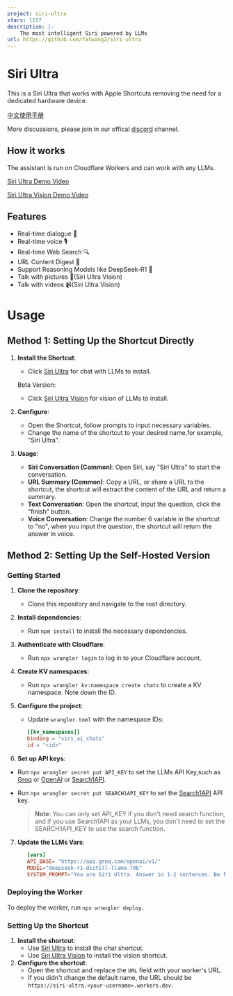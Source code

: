 ```yaml
---
project: siri-ultra
stars: 1157
description: |-
    The most intelligent Siri powered by LLMs
url: https://github.com/fatwang2/siri-ultra
---
```


# Siri Ultra

This is a Siri Ultra that works with Apple Shortcuts removing the need for a dedicated hardware device.

[中文使用手册](Usage_zh.md)

More discussions, please join in our offical [discord](https://discord.com/invite/AKXYq32Bxc) channel.

## How it works

The assistant is run on Cloudflare Workers and can work with any LLMs. 

[Siri Ultra Demo Video](https://x.com/fatwang2ai/status/1789601031313035281)

[Siri Ultra Vision Demo Video](https://x.com/fatwang2ai/status/1791648375693361161)

## Features
- Real-time dialogue 💬
- Real-time voice 🎙️
- Real-time Web Search 🔍
- URL Content Digest 🔗
- Support Reasoning Models like DeepSeek-R1 🔬
- Talk with pictures 🌄(Siri Ultra Vision)
- Talk with videos 📹(Siri Ultra Vision)

# Usage

## Method 1: Setting Up the Shortcut Directly
1. **Install the Shortcut**: 
   - Click [Siri Ultra](https://s.search1api.com/siriultra006) for chat with LLMs to install.

   Beta Version:
   - Click [Siri Ultra Vision](https://s.search1api.com/siriultravision001) for vision of LLMs to install.

2. **Configure**: 
   - Open the Shortcut, follow prompts to input necessary variables.
   - Change the name of the shortcut to your desired name,for example, "Siri Ultra".

3. **Usage**:
   - **Siri Conversation (Common)**: Open Siri, say "Siri Ultra" to start the conversation.
   - **URL Summary (Common)**: Copy a URL, or share a URL to the shortcut, the shortcut will extract the content of the URL and return a summary.
   - **Text Conversation**: Open the shortcut, input the question, click the "finish" button.
   - **Voice Conversation**: Change the number 6 variable in the shortcut to "no", when you input the question, the shortcut will return the answer in voice.


## Method 2: Setting Up the Self-Hosted Version

### Getting Started

1. **Clone the repository**:
   - Clone this repository and navigate to the root directory.

2. **Install dependencies**:
   - Run `npm install` to install the necessary dependencies.

3. **Authenticate with Cloudflare**:
   - Run `npx wrangler login` to log in to your Cloudflare account.

4. **Create KV namespaces**:
   - Run `npx wrangler kv:namespace create chats` to create a KV namespace. Note down the ID.

5. **Configure the project**:
   - Update `wrangler.toml` with the namespace IDs:

   ```toml
      [[kv_namespaces]]
      binding = "siri_ai_chats"
      id = "<id>"
    ```

6. **Set up API keys**:

- Run `npx wrangler secret put API_KEY` to set the LLMs API Key,such as [Groq](https://console.groq.com/login) or [OpenAI](https://openai.com/) or [Search1API](https://www.search1api.com/?utm_source=siri_ultra).
- Run `npx wrangler secret put SEARCH1API_KEY` to set the [Search1API](https://www.search1api.com/?utm_source=siri_ultra) API key.

   > **Note**: You can only set API_KEY if you don't need search function, and if you use Search1API as your LLMs, you don't need to set the SEARCH1API_KEY to use the search function.

7. **Update the LLMs Vars**:
   ```toml
      [vars]
      API_BASE= "https://api.groq.com/openai/v1/"
      MODEL="deepseek-r1-distill-llama-70b"
      SYSTEM_PROMPT="You are Siri Ultra. Answer in 1-2 sentences. Be friendly, helpful and concise. Default to metric units when possible. Keep the conversation short and sweet. You only answer in text. Don't include links or any other extras. Don't respond with computer code, for example don't return user longitude."
    ```

### Deploying the Worker

To deploy the worker, run `npx wrangler deploy`.

### Setting Up the Shortcut

1. **Install the shortcut**:
   - Use [Siri Ultra](https://s.search1api.com/siriultra006) to install the chat shortcut.
   - Use [Siri Ultra Vision](https://s.search1api.com/siriultravision001) to install the vision shortcut.
2. **Configure the shortcut**:
   - Open the shortcut and replace the `URL` field with your worker's URL.
   - If you didn't change the default name, the URL should be `https://siri-ultra.<your-username>.workers.dev`.

